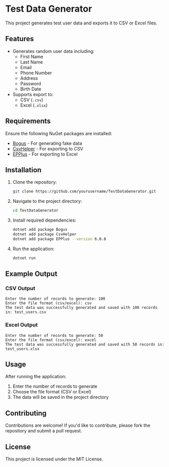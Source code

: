 # Test Data Generator

This project generates test user data and exports it to CSV or Excel files.

## Features

- Generates random user data including:
  - First Name
  - Last Name
  - Email
  - Phone Number
  - Address
  - Password
  - Birth Date
- Supports export to:
  - CSV (`.csv`)
  - Excel (`.xlsx`)

## Requirements

Ensure the following NuGet packages are installed:
- [Bogus](https://www.nuget.org/packages/Bogus) - For generating fake data
- [CsvHelper](https://www.nuget.org/packages/CsvHelper) - For exporting to CSV
- [EPPlus](https://www.nuget.org/packages/EPPlus) - For exporting to Excel

## Installation

1. Clone the repository:
   ```bash
   git clone https://github.com/yourusername/TestDataGenerator.git
   ```

2. Navigate to the project directory: 
   ```bash
   cd TestDataGenerator
   ```

3. Install required dependencies:
   ```bash
   dotnet add package Bogus
   dotnet add package CsvHelper
   dotnet add package EPPlus --version 6.0.8
   ```

4. Run the application: 
   ```bash
   dotnet run
   ```

## Example Output

### CSV Output
```
Enter the number of records to generate: 100
Enter the file format (csv/excel): csv
The test data was successfully generated and saved with 100 records in: test_users.csv
```

### Excel Output
```
Enter the number of records to generate: 50
Enter the file format (csv/excel): excel
The test data was successfully generated and saved with 50 records in: test_users.xlsx
```

## Usage

After running the application:
1. Enter the number of records to generate
2. Choose the file format (CSV or Excel)
3. The data will be saved in the project directory

## Contributing

Contributions are welcome! If you'd like to contribute, please fork the repository and submit a pull request.

## License

This project is licensed under the MIT License.
